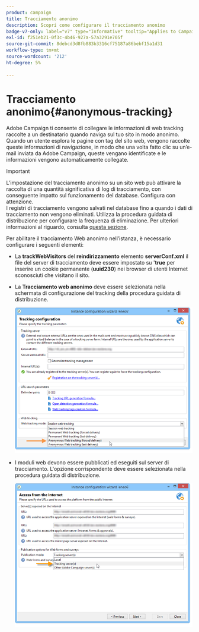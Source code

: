 ```yaml
---
product: campaign
title: Tracciamento anonimo
description: Scopri come configurare il tracciamento anonimo
badge-v7-only: label="v7" type="Informative" tooltip="Applies to Campaign Classic v7 only"
exl-id: f251eb21-0f3c-4b46-927a-57a3291e705f
source-git-commit: 8debcd3d8fb883b3316cf75187a86bebf15a1d31
workflow-type: tm+mt
source-wordcount: '212'
ht-degree: 5%

---
```


# Tracciamento anonimo{#anonymous-tracking}

Adobe Campaign ti consente di collegare le informazioni di web tracking raccolte a un destinatario quando naviga sul tuo sito in modo anonimo. Quando un utente esplora le pagine con tag del sito web, vengono raccolte queste informazioni di navigazione, in modo che una volta fatto clic su un’e-mail inviata da Adobe Campaign, queste vengano identificate e le informazioni vengono automaticamente collegate.

>[!IMPORTANT]
>
>L’impostazione del tracciamento anonimo su un sito web può attivare la raccolta di una quantità significativa di log di tracciamento, con conseguente impatto sul funzionamento del database. Configura con attenzione.\
>I registri di tracciamento vengono salvati nel database fino a quando i dati di tracciamento non vengono eliminati. Utilizza la procedura guidata di distribuzione per configurare la frequenza di eliminazione. Per ulteriori informazioni al riguardo, consulta [questa sezione](../../installation/using/deploying-an-instance.md#purging-data).

Per abilitare il tracciamento Web anonimo nell’istanza, è necessario configurare i seguenti elementi:

* La **trackWebVisitors** del **reindirizzamento** elemento **serverConf.xml** il file del server di tracciamento deve essere impostato su &#39;**true** per inserire un cookie permanente (**uuid230**) nei browser di utenti Internet sconosciuti che visitano il sito.
* La **Tracciamento web anonimo** deve essere selezionata nella schermata di configurazione del tracking della procedura guidata di distribuzione.

   ![](assets/webtracking_anonymous_set.png)

* I moduli web devono essere pubblicati ed eseguiti sul server di tracciamento. L&#39;opzione corrispondente deve essere selezionata nella procedura guidata di distribuzione.

   ![](assets/webtracking_publication_set_for_webapps.png)
